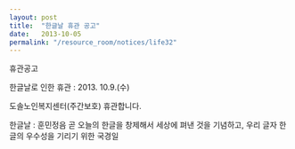 ```yaml
---
layout: post
title:  "한글날 휴관 공고"
date:   2013-10-05
permalink: "/resource_room/notices/life32"
---
```


휴관공고

한글날로 인한 휴관 : 2013. 10.9.(수)

도솔노인복지센터(주간보호) 휴관합니다.

한글날 : 훈민정음 곧 오늘의 한글을 창제해서 세상에 펴낸 것을 기념하고, 우리 글자 한글의 우수성을 기리기 위한 국경일